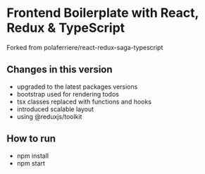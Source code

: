 # Frontend Boilerplate with React, Redux & TypeScript

Forked from polaferriere/react-redux-saga-typescript

## Changes in this version

- upgraded to the latest packages versions
- bootstrap used for rendering todos
- tsx classes replaced with functions and hooks
- introduced scalable layout
- using @reduxjs/toolkit

## How to run

- npm install
- npm start


